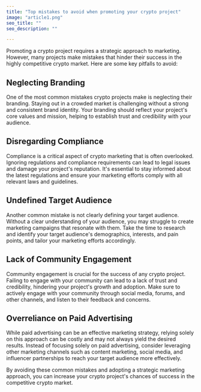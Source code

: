 ```yaml
---
title: "Top mistakes to avoid when promoting your crypto project"
image: "article1.png"
seo_title: ""
seo_description: ""

---
```


Promoting a crypto project requires a strategic approach to marketing. However, many projects make mistakes that hinder their success in the highly competitive crypto market. Here are some key pitfalls to avoid:

## Neglecting Branding

One of the most common mistakes crypto projects make is neglecting their branding. Staying out in a crowded market is challenging without a strong and consistent brand identity. Your branding should reflect your project's core values and mission, helping to establish trust and credibility with your audience.

## Disregarding Compliance

Compliance is a critical aspect of crypto marketing that is often overlooked. Ignoring regulations and compliance requirements can lead to legal issues and damage your project's reputation. It's essential to stay informed about the latest regulations and ensure your marketing efforts comply with all relevant laws and guidelines.

## Undefined Target Audience

Another common mistake is not clearly defining your target audience. Without a clear understanding of your audience, you may struggle to create marketing campaigns that resonate with them. Take the time to research and identify your target audience's demographics, interests, and pain points, and tailor your marketing efforts accordingly.

## Lack of Community Engagement

Community engagement is crucial for the success of any crypto project. Failing to engage with your community can lead to a lack of trust and credibility, hindering your project's growth and adoption. Make sure to actively engage with your community through social media, forums, and other channels, and listen to their feedback and concerns.

## Overreliance on Paid Advertising

While paid advertising can be an effective marketing strategy, relying solely on this approach can be costly and may not always yield the desired results. Instead of focusing solely on paid advertising, consider leveraging other marketing channels such as content marketing, social media, and influencer partnerships to reach your target audience more effectively.

By avoiding these common mistakes and adopting a strategic marketing approach, you can increase your crypto project's chances of success in the competitive crypto market.